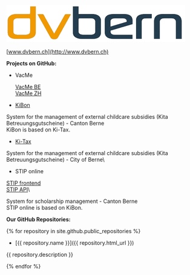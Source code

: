 ![](dvbern.png?raw=true)

[www.dvbern.ch](http://www.dvbern.ch)

**Projects on GitHub:**
  * VacMe

    [VacMe BE](https://github.com/dvbern/vacme-be-oss)\
    [VacMe ZH](https://github.com/dvbern/vacme-zh-oss)
    
  * [KiBon](https://github.com/dvbern/kiBon)
   
   System for the management of external childcare subsidies (Kita Betreuungsgutscheine) - Canton Berne\
   KiBon is based on Ki-Tax.
   
  * [Ki-Tax](https://github.com/StadtBern/Ki-Tax)
  
   System for the management of external childcare subsidies (Kita Betreuungsgutscheine) - City of Berne\
   
  * STIP online
   
   [STIP frontend](https://github.com/dvbern/stip-frontend)\
   [STIP API](https://github.com/dvbern/stip-api)\
   
   System for scholarship management - Canton Berne\
   STIP online is based on KiBon.
   
**Our GitHub Repositories:**

{% for repository in site.github.public_repositories %}

  * [{{ repository.name }}]({{ repository.html_url }})
  
   {{ repository.description }}

{% endfor %}

